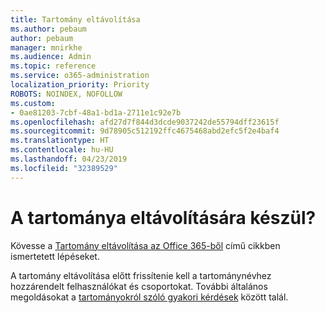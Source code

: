 ```yaml
---
title: Tartomány eltávolítása
ms.author: pebaum
author: pebaum
manager: mnirkhe
ms.audience: Admin
ms.topic: reference
ms.service: o365-administration
localization_priority: Priority
ROBOTS: NOINDEX, NOFOLLOW
ms.custom:
- 0ae81203-7cbf-48a1-bd1a-2711e1c92e7b
ms.openlocfilehash: afd27d7f844d3dcde9037242de55794dff23615f
ms.sourcegitcommit: 9d78905c512192ffc4675468abd2efc5f2e4baf4
ms.translationtype: HT
ms.contentlocale: hu-HU
ms.lasthandoff: 04/23/2019
ms.locfileid: "32389529"
---
```

# <a name="trying-to-remove-your-domain"></a>A tartománya eltávolítására készül?

Kövesse a [Tartomány eltávolítása az Office 365-ből](https://support.office.com/article/Remove-a-domain-from-Office-365-f09696b2-8c29-4588-a08b-b333da19810c.aspx) című cikkben ismertetett lépéseket.
  
A tartomány eltávolítása előtt frissítenie kell a tartománynévhez hozzárendelt felhasználókat és csoportokat. További általános megoldásokat a [tartományokról szóló gyakori kérdések](https://support.office.com/article/Domains-FAQ-1272bad0-4bd4-4796-8005-67d6fb3afc5a.aspx) között talál. 
  
